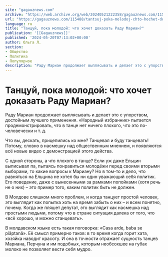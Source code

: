 ```yaml
---
site: "gagauznews.com"
archive: "https://web.archive.org/web/20240521222358/gagauznews.com/115488/tantsuj-poka-molodoj-chto-hochet-dokazat-radu-marian.html"
url: "https://gagauznews.com/115488/tantsuj-poka-molodoj-chto-hochet-dokazat-radu-marian.html"
language: ru
title: "Танцуй, пока молодой: что хочет доказать Раду Мариан?"
publication: '[[Gagauznews]]'
published: '2024-05-20T07:13:02+00:00'
author: Ольга Л.
section:
- Общество
- Политика
- Популярное
description: "Раду Мариан продолжает выплясывать и делает это с упорством, достойным лучшего применения. «Народный избранник» пытается продемонстрировать, что в танце нет ничего плохого, что это по-человечески и т. д. Что вы, дескать, прицепились ко мне? Танцевал и буду танцевать! Потому, словно в насмешку над общественным мнением, и появляются всё новые видео с демонстрацией этого действа. С одной стороны, а что плохого в танце? Если уж даже Ельцин выписывал па, пытаясь понравиться молодёжи перед своими вторыми выборами, то какие вопросы к Мариану? Но в том-то и дело, что равняться на Ельцина не хотел бы ни один уважающий себя политик. Его поведение, даже […]"
---
```


# Танцуй, пока молодой: что хочет доказать Раду Мариан?

Раду Мариан продолжает выплясывать и делает это с упорством, достойным лучшего применения. «Народный избранник» пытается продемонстрировать, что в танце нет ничего плохого, что это по-человечески и т. д.

Что вы, дескать, прицепились ко мне? Танцевал и буду танцевать! Потому, словно в насмешку над общественным мнением, и появляются всё новые видео с демонстрацией этого действа.

С одной стороны, а что плохого в танце? Если уж даже Ельцин выписывал па, пытаясь понравиться молодёжи перед своими вторыми выборами, то какие вопросы к Мариану? Но в том-то и дело, что равняться на Ельцина не хотел бы ни один уважающий себя политик. Его поведение, даже с вынесенными за рамками попойками (хотя речь не о них) – это пример того, каким политик быть не должен.

В Молдове слишком много проблем, и когда танцует простой человек, это выглядит как попытка хоть на время забыть о них – и всем понятно, почему. Когда же пляшет депутат, это выглядит как насмешка над простыми людьми, потому что в стране ситуация далека от того, что «всё хорошо, и можно станцевать».

В молдавском языке есть такая поговорка: «Сasa arde, baba se piăptană». Её смысл примерно таков: в то время когда горит хата, хозяйка наводит красоту. И она в точности отражает сущность танцев Мариана, Перчуна и им подобных, которым необсохшее на губах молоко не позволяет вести себя мудро.